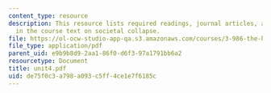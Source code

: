 ```yaml
---
content_type: resource
description: This resource lists required readings, journal articles, and chapters
  in the course text on societal collapse.
file: https://ol-ocw-studio-app-qa.s3.amazonaws.com/courses/3-986-the-human-past-introduction-to-archaeology-fall-2006/de75f0c3a798a093c5ff4ce1e7f6185c_unit4.pdf
file_type: application/pdf
parent_uid: e9b9b8d9-2aa1-86f0-d6f3-97a1791bb6a2
resourcetype: Document
title: unit4.pdf
uid: de75f0c3-a798-a093-c5ff-4ce1e7f6185c
---
```

